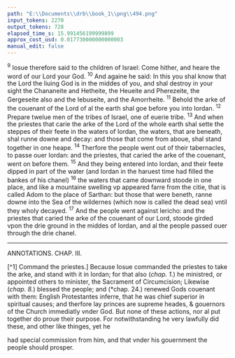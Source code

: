 ```yaml
---
path: "E:\\Documents\\drb\\book_1\\png\\494.png"
input_tokens: 2270
output_tokens: 728
elapsed_time_s: 15.991456199999899
approx_cost_usd: 0.017730000000000003
manual_edit: false
---
```

<sup>9</sup> Iosue therefore said to the children of Israel: Come hither, and heare the word of our Lord your God. <sup>10</sup> And againe he said: In this you shal know that the Lord the liuing God is in the middes of you, and shal destroy in your sight the Chananeite and Hetheite, the Heueite and Pherezeite, the Gergeseite also and the Iebuseite, and the Amorrheite. <sup>11</sup> Behold the arke of the couenant of the Lord of al the earth shal goe before you into Iordan. <sup>12</sup> Prepare twelue men of the tribes of Israel, one of euerie tribe. <sup>13</sup> And when the priestes that carie the arke of the Lord of the whole earth shal sette the steppes of their feete in the waters of Iordan, the waters, that are beneath, shal runne downe and decay: and those that come from aboue, shal stand together in one heape. <sup>14</sup> Therfore the people went out of their tabernacles, to passe ouer Iordan: and the priestes, that caried the arke of the couenant, went on before them. <sup>15</sup> And they being entered into Iordan, and their feete dipped in part of the water (and Iordan in the haruest time had filled the bankes of his chanel) <sup>16</sup> the waters that came downward stoode in one place, and like a mountaine swelling vp appeared farre from the citie, that is called Adom to the place of Sarthan: but those that were beneth, ranne downe into the Sea of the wildernes (which now is called the dead sea) vntil they wholy decayed. <sup>17</sup> And the people went against Iericho: and the priestes that caried the arke of the couenant of our Lord, stoode girded vpon the drie ground in the middes of Iordan, and al the people passed ouer through the drie chanel.

<hr>

ANNOTATIONS.
CHAP. III.

[^1] Command the priestes.] Because Iosue commanded the priestes to take the arke, and stand with it in Iordan; for that also (*chap. 1.*) he ministred, or appointed others to minister, the Sacrament of Circumcision; Likewise (*chap. 8.*) blessed the people; and (*chap. 24.) renewed Gods couenant with them: English Protestantes inferre, that he was chief superior in spiritual causes; and therfore lay princes are supreme heades, & gouernors of the Church immediatly vnder God. But none of these actions, nor al put together do proue their purpose. For notwithstanding he very lawfully did these, and other like thinges, yet he

<aside>had special commission from him, and that vnder his gouernment the people should prosper.</aside>